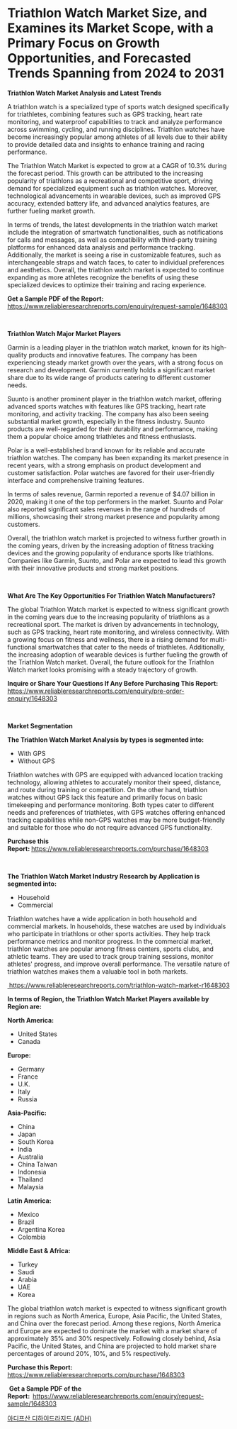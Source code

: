 <p><h1>Triathlon Watch Market Size, and Examines its Market Scope, with a Primary Focus on Growth Opportunities, and Forecasted Trends Spanning from 2024 to 2031</h1></p><p><strong>Triathlon Watch Market Analysis and Latest Trends</strong></p>
<p><p>A triathlon watch is a specialized type of sports watch designed specifically for triathletes, combining features such as GPS tracking, heart rate monitoring, and waterproof capabilities to track and analyze performance across swimming, cycling, and running disciplines. Triathlon watches have become increasingly popular among athletes of all levels due to their ability to provide detailed data and insights to enhance training and racing performance.</p><p>The Triathlon Watch Market is expected to grow at a CAGR of 10.3% during the forecast period. This growth can be attributed to the increasing popularity of triathlons as a recreational and competitive sport, driving demand for specialized equipment such as triathlon watches. Moreover, technological advancements in wearable devices, such as improved GPS accuracy, extended battery life, and advanced analytics features, are further fueling market growth.</p><p>In terms of trends, the latest developments in the triathlon watch market include the integration of smartwatch functionalities, such as notifications for calls and messages, as well as compatibility with third-party training platforms for enhanced data analysis and performance tracking. Additionally, the market is seeing a rise in customizable features, such as interchangeable straps and watch faces, to cater to individual preferences and aesthetics. Overall, the triathlon watch market is expected to continue expanding as more athletes recognize the benefits of using these specialized devices to optimize their training and racing experience.</p></p>
<p><strong>Get a Sample PDF of the Report:&nbsp;</strong> <a href="https://www.reliableresearchreports.com/enquiry/request-sample/1648303">https://www.reliableresearchreports.com/enquiry/request-sample/1648303</a></p>
<p>&nbsp;</p>
<p><strong>Triathlon Watch Major Market Players</strong></p>
<p><p>Garmin is a leading player in the triathlon watch market, known for its high-quality products and innovative features. The company has been experiencing steady market growth over the years, with a strong focus on research and development. Garmin currently holds a significant market share due to its wide range of products catering to different customer needs.</p><p>Suunto is another prominent player in the triathlon watch market, offering advanced sports watches with features like GPS tracking, heart rate monitoring, and activity tracking. The company has also been seeing substantial market growth, especially in the fitness industry. Suunto products are well-regarded for their durability and performance, making them a popular choice among triathletes and fitness enthusiasts.</p><p>Polar is a well-established brand known for its reliable and accurate triathlon watches. The company has been expanding its market presence in recent years, with a strong emphasis on product development and customer satisfaction. Polar watches are favored for their user-friendly interface and comprehensive training features.</p><p>In terms of sales revenue, Garmin reported a revenue of $4.07 billion in 2020, making it one of the top performers in the market. Suunto and Polar also reported significant sales revenues in the range of hundreds of millions, showcasing their strong market presence and popularity among customers.</p><p>Overall, the triathlon watch market is projected to witness further growth in the coming years, driven by the increasing adoption of fitness tracking devices and the growing popularity of endurance sports like triathlons. Companies like Garmin, Suunto, and Polar are expected to lead this growth with their innovative products and strong market positions.</p></p>
<p>&nbsp;</p>
<p><strong>What Are The Key Opportunities For Triathlon Watch Manufacturers?</strong></p>
<p><p>The global Triathlon Watch market is expected to witness significant growth in the coming years due to the increasing popularity of triathlons as a recreational sport. The market is driven by advancements in technology, such as GPS tracking, heart rate monitoring, and wireless connectivity. With a growing focus on fitness and wellness, there is a rising demand for multi-functional smartwatches that cater to the needs of triathletes. Additionally, the increasing adoption of wearable devices is further fueling the growth of the Triathlon Watch market. Overall, the future outlook for the Triathlon Watch market looks promising with a steady trajectory of growth.</p></p>
<p><strong>Inquire or Share Your Questions If Any Before Purchasing This Report:</strong> <a href="https://www.reliableresearchreports.com/enquiry/pre-order-enquiry/1648303">https://www.reliableresearchreports.com/enquiry/pre-order-enquiry/1648303</a></p>
<p>&nbsp;</p>
<p><strong>Market Segmentation</strong></p>
<p><strong>The Triathlon Watch Market Analysis by types is segmented into:</strong></p>
<p><ul><li>With GPS</li><li>Without GPS</li></ul></p>
<p><p>Triathlon watches with GPS are equipped with advanced location tracking technology, allowing athletes to accurately monitor their speed, distance, and route during training or competition. On the other hand, triathlon watches without GPS lack this feature and primarily focus on basic timekeeping and performance monitoring. Both types cater to different needs and preferences of triathletes, with GPS watches offering enhanced tracking capabilities while non-GPS watches may be more budget-friendly and suitable for those who do not require advanced GPS functionality.</p></p>
<p><strong>Purchase this Report:&nbsp;</strong><a href="https://www.reliableresearchreports.com/purchase/1648303">https://www.reliableresearchreports.com/purchase/1648303</a></p>
<p>&nbsp;</p>
<p><strong>The Triathlon Watch Market Industry Research by Application is segmented into:</strong></p>
<p><ul><li>Household</li><li>Commercial</li></ul></p>
<p><p>Triathlon watches have a wide application in both household and commercial markets. In households, these watches are used by individuals who participate in triathlons or other sports activities. They help track performance metrics and monitor progress. In the commercial market, triathlon watches are popular among fitness centers, sports clubs, and athletic teams. They are used to track group training sessions, monitor athletes' progress, and improve overall performance. The versatile nature of triathlon watches makes them a valuable tool in both markets.</p></p>
<p><a href="https://www.reliableresearchreports.com/triathlon-watch-market-r1648303">&nbsp;https://www.reliableresearchreports.com/triathlon-watch-market-r1648303</a></p>
<p><strong>In terms of Region, the Triathlon Watch Market Players available by Region are:</strong></p>
<p>
    <p> <strong> North America: </strong>
        <ul>
            <li>United States</li>
            <li>Canada</li>
        </ul>
        </p> 
    <p> <strong> Europe: </strong>
        <ul>
            <li>Germany</li>
            <li>France</li>
            <li>U.K.</li>
            <li>Italy</li>
            <li>Russia</li>
        </ul>
        </p> 
    <p> <strong> Asia-Pacific: </strong>
        <ul>
            <li>China</li>
            <li>Japan</li>
            <li>South Korea</li>
            <li>India</li>
            <li>Australia</li>
            <li>China Taiwan</li>
            <li>Indonesia</li>
            <li>Thailand</li>
            <li>Malaysia</li>
        </ul>
        </p> 
    <p> <strong> Latin America: </strong>
        <ul>
            <li>Mexico</li>
            <li>Brazil</li>
            <li>Argentina Korea</li>
            <li>Colombia</li>
        </ul>
        </p> 
    <p> <strong> Middle East & Africa: </strong>
        <ul>
            <li>Turkey</li>
            <li>Saudi</li>
            <li>Arabia</li>
            <li>UAE</li>
            <li>Korea</li>
        </ul>
    </p>
    </p>
<p><p>The global triathlon watch market is expected to witness significant growth in regions such as North America, Europe, Asia Pacific, the United States, and China over the forecast period. Among these regions, North America and Europe are expected to dominate the market with a market share of approximately 35% and 30% respectively. Following closely behind, Asia Pacific, the United States, and China are projected to hold market share percentages of around 20%, 10%, and 5% respectively.</p></p>
<p><strong>Purchase this Report: </strong><a href="https://www.reliableresearchreports.com/purchase/1648303">https://www.reliableresearchreports.com/purchase/1648303</a></p>
<p>&nbsp;<strong>Get a Sample PDF of the Report:&nbsp;&nbsp;</strong><a href="https://www.reliableresearchreports.com/enquiry/request-sample/1648303">https://www.reliableresearchreports.com/enquiry/request-sample/1648303</a></p>
<p><strong></strong></p>
<p><p><a href="https://github.com/milikokao84/Market-Research-Report-List-1/blob/main/8855896148639.md">아디프산 디하이드라지드 (ADH)</a></p></p>